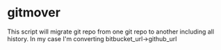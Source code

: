 # gitmover
This script will migrate git repo from one git repo to another including all history. In my case I'm converting bitbucket_url->github_url
